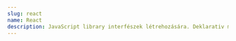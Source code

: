 ```yaml
---
slug: react
name: React
description: JavaScript library interfészek létrehozására. Deklarativ modellje miatt hatékony és flexibilis.
---
```

